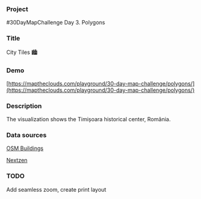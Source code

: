 ### Project

#30DayMapChallenge Day 3. Polygons

### Title

City Tiles 🏙️

### Demo

[https://maptheclouds.com/playground/30-day-map-challenge/polygons/](https://maptheclouds.com/playground/30-day-map-challenge/polygons/)

### Description

The visualization shows the Timișoara historical center, România.

### Data sources

[OSM Buildings](https://osmbuildings.org)

[Nextzen](https://nextzen.org)

### TODO

Add seamless zoom, create print layout

